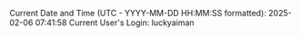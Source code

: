 Current Date and Time (UTC - YYYY-MM-DD HH:MM:SS formatted): 2025-02-06 07:41:58
Current User's Login: luckyaiman

